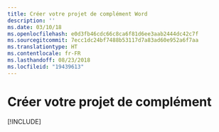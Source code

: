 ```yaml
---
title: Créer votre projet de complément Word
description: ''
ms.date: 03/10/18
ms.openlocfilehash: e0d3fb46cdc66c8ca6f81d6ee3aab2444dc42c7f
ms.sourcegitcommit: 7ecc1dc24bf7488b53117d7a83ad60e952a6f7aa
ms.translationtype: HT
ms.contentlocale: fr-FR
ms.lasthandoff: 08/23/2018
ms.locfileid: "19439613"
---
```

# <a name="create-your-add-in-project"></a>Créer votre projet de complément

[!INCLUDE[](../includes/word-tutorial-setup.md)]